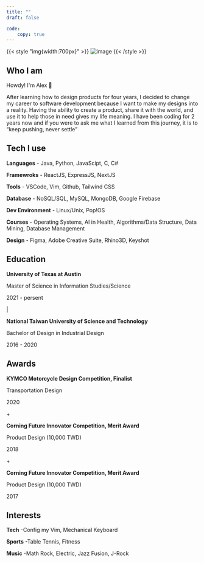 ```yaml
---
title: ""
draft: false

code:
    copy: true
---
```


{{< style "img{width:700px}" >}}
![image](/images/about.png)
{{< /style >}}

## Who I am 
Howdy! I'm Alex 👋

After learning how to design products for four years, I decided to change my career to software development because I want to make my designs into a reality. Having the ability to create a product, share it with the world, and use it to help those in need gives my life meaning. I have been coding for 2 years now and if you were to ask me what I learned from this journey, it is to “keep pushing, never settle” 

## Tech I use 

**Languages**
    - Java, Python, JavaScipt, C, C#

**Framewroks**
    - ReactJS, ExpressJS, NextJS

**Tools**
    - VSCode, Vim, Github, Tailwind CSS

**Database**
    - NoSQL/SQL, MySQL, MongoDB, Google Firebase

**Dev Environment**
    - Linux/Unix, Pop!OS

**Courses**
    - Operating Systems, AI in Health, Algorithms/Data Structure, Data Mining, Database Management

**Design**
    - Figma, Adobe Creative Suite, Rhino3D, Keyshot

## Education

**University of Texas at Austin**

Master of Science in Information Studies/Science

2021 - persent

|

**National Taiwan University of Science and Technology**

Bachelor of Design in Industrial Design

2016 - 2020

## Awards
**KYMCO Motorcycle Design Competition, Finalist**

Transportation Design

2020

\+

**Corning Future Innovator Competition, Merit Award**

Product Design (10,000 TWD)

2018

\+

**Corning Future Innovator Competition, Merit Award**

Product Design (10,000 TWD)

2017

## Interests

**Tech** 
    -Config my Vim, Mechanical Keyboard

**Sports**
    -Table Tennis, Fitness

**Music**
    -Math Rock, Electric, Jazz Fusion, J-Rock
